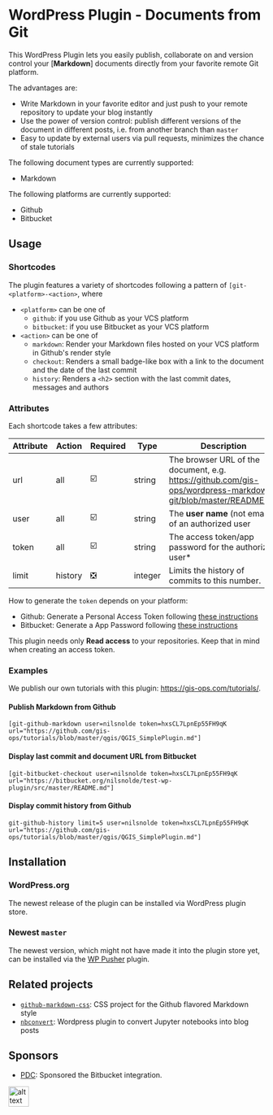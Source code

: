 # WordPress Plugin - Documents from Git

This WordPress Plugin lets you easily publish, collaborate on and version control your \[**Markdown**\] documents directly from your favorite remote Git platform.

The advantages are:

- Write Markdown in your favorite editor and just push to your remote repository to update your blog instantly
- Use the power of version control: publish different versions of the document in different posts, i.e. from another branch than `master`
- Easy to update by external users via pull requests, minimizes the chance of stale tutorials 

The following document types are currently supported:

- Markdown

The following platforms are currently supported:

- Github
- Bitbucket

## Usage

### Shortcodes

The plugin features a variety of shortcodes following a pattern of `[git-<platform>-<action>`, where

- `<platform>` can be one of
    - `github`: if you use Github as your VCS platform
    - `bitbucket`: if you use Bitbucket as your VCS platform
- `<action>` can be one of
    - `markdown`: Render your Markdown files hosted on your VCS platform in Github's render style
    - `checkout`: Renders a small badge-like box with a link to the document and the date of the last commit
    - `history`:  Renders a `<h2>` section with the last commit dates, messages and authors
    
### Attributes

Each shortcode takes a few attributes:

| Attribute | Action  | Required                      | Type    | Description                                                                                                   |
|-----------|---------|-------------------------------|---------|---------------------------------------------------------------------------------------------------------------|
| url       | all     | :ballot_box_with_check:       | string  | The browser URL of the document, e.g. https://github.com/gis-ops/wordpress-markdown-git/blob/master/README.md |
| user      | all     | :ballot_box_with_check:       | string  | The **user name** (not email) of an authorized user                                                           |
| token     | all     | :ballot_box_with_check:       | string  | The access token/app password for the authorized user*                                                        |
| limit     | history | :negative_squared_cross_mark: | integer | Limits the history of commits to this number.                                                                 |                                                               |

How to generate the `token` depends on your platform:

- Github: Generate a Personal Access Token following [these instructions](https://help.github.com/en/github/authenticating-to-github/creating-a-personal-access-token-for-the-command-line)
- Bitbucket: Generate a App Password following [these instructions](https://confluence.atlassian.com/bitbucket/app-passwords-828781300.html#Apppasswords-Createanapppassword)

This plugin needs only **Read access** to your repositories. Keep that in mind when creating an access token.

### Examples

We publish our own tutorials with this plugin: https://gis-ops.com/tutorials/.

#### Publish Markdown from Github

`[git-github-markdown user=nilsnolde token=hxsCL7LpnEp55FH9qK url="https://github.com/gis-ops/tutorials/blob/master/qgis/QGIS_SimplePlugin.md"]`

#### Display last commit and document URL from Bitbucket

`[git-bitbucket-checkout user=nilsnolde token=hxsCL7LpnEp55FH9qK url="https://bitbucket.org/nilsnolde/test-wp-plugin/src/master/README.md"]`

#### Display commit history from Github

`git-github-history limit=5 user=nilsnolde token=hxsCL7LpnEp55FH9qK url="https://github.com/gis-ops/tutorials/blob/master/qgis/QGIS_SimplePlugin.md"]`

## Installation

### WordPress.org

The newest release of the plugin can be installed via WordPress plugin store.

### Newest `master`

The newest version, which might not have made it into the plugin store yet, can be installed via the [WP Pusher](https://wppusher.com/download) plugin.

## Related projects

- [`github-markdown-css`](https://github.com/sindresorhus/github-markdown-css): CSS project for the Github flavored Markdown style
- [`nbconvert`](https://github.com/ghandic/nbconvert): Wordpress plugin to convert Jupyter notebooks into blog posts

## Sponsors

- [PDC](https://pdc.org): Sponsored the Bitbucket integration.

<a href="https://www.pdc.org" target="_blank"><img src="https://www.pdc.org/wp-content/uploads/2019/05/PDCLogo-Optimized.png" alt="alt text" height="40px"></a>
